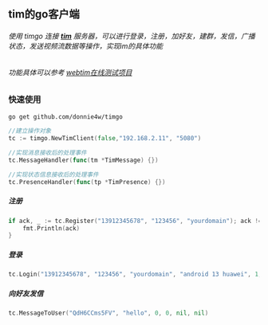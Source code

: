 ## tim的go客户端

######  使用 timgo 连接 **[tim](https://github.com/donnie4w/tim)** 服务器，可以进行登录，注册，加好友，建群，发信，广播状态，发送视频流数据等操作，实现im的具体功能
######  功能具体可以参考 [webtim在线测试项目](https://tim.tlnet.top)

### 快速使用

```bash
go get github.com/donnie4w/timgo
```

```go
//建立操作对象
tc := timgo.NewTimClient(false,"192.168.2.11", "5080")

//实现消息接收后的处理事件
tc.MessageHandler(func(tm *TimMessage) {})

//实现状态信息接收后的处理事件
tc.PresenceHandler(func(tp *TimPresence) {})
```

##### 注册

```go
if ack, _ := tc.Register("13912345678", "123456", "yourdomain"); ack != nil {
    fmt.Println(ack)
}
```

##### 登录

```go
tc.Login("13912345678", "123456", "yourdomain", "android 13 huawei", 1, nil)
```

##### 向好友发信

```go
tc.MessageToUser("QdH6CCms5FV", "hello", 0, 0, nil, nil)
```